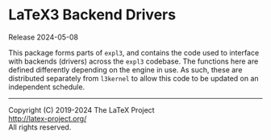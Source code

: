 LaTeX3 Backend Drivers
======================

Release 2024-05-08

This package forms parts of `expl3`, and contains the code used to interface
with backends (drivers) across the `expl3` codebase. The functions here are
defined differently depending on the engine in use. As such, these are
distributed separately from `l3kernel` to allow this code to be updated
on an independent schedule.

-----

<p>Copyright (C) 2019-2024 The LaTeX Project <br />
<a href="http://latex-project.org/">http://latex-project.org/</a> <br />
All rights reserved.</p>
